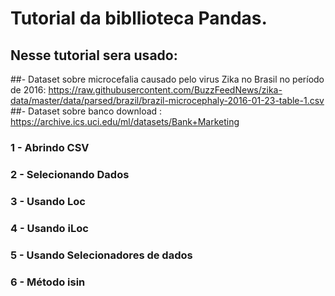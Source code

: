 # Tutorial da bibllioteca Pandas.

## Nesse tutorial sera usado: 
##- Dataset sobre microcefalia causado pelo virus Zika no Brasil no período de 2016: https://raw.githubusercontent.com/BuzzFeedNews/zika-data/master/data/parsed/brazil/brazil-microcephaly-2016-01-23-table-1.csv
##- Dataset sobre banco download : https://archive.ics.uci.edu/ml/datasets/Bank+Marketing 

### <p> 1 - Abrindo CSV </p>
### <p> 2 - Selecionando Dados </p>
### <p> 3 - Usando Loc </p>
### <p> 4 - Usando iLoc </p>
### <p> 5 - Usando Selecionadores de dados </p>
### <p> 6 - Método isin </p>